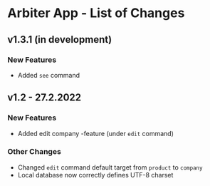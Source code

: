 # Arbiter App - List of Changes

## v1.3.1 (in development)
### New Features
- Added `see` command

## v1.2 - 27.2.2022
### New Features
- Added edit company -feature (under `edit` command)
### Other Changes
- Changed `edit` command default target from `product` to `company`
- Local database now correctly defines UTF-8 charset